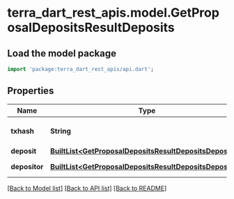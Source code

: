 # terra_dart_rest_apis.model.GetProposalDepositsResultDeposits

## Load the model package
```dart
import 'package:terra_dart_rest_apis/api.dart';
```

## Properties
Name | Type | Description | Notes
------------ | ------------- | ------------- | -------------
**txhash** | **String** | Txhash of the deposit transaction | 
**deposit** | [**BuiltList&lt;GetProposalDepositsResultDepositsDeposit&gt;**](GetProposalDepositsResultDepositsDeposit.md) |  | 
**depositor** | [**BuiltList&lt;GetProposalDepositsResultDepositsDepositor&gt;**](GetProposalDepositsResultDepositsDepositor.md) | Depositor information | 

[[Back to Model list]](../README.md#documentation-for-models) [[Back to API list]](../README.md#documentation-for-api-endpoints) [[Back to README]](../README.md)


